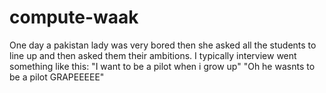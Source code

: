# compute-waak
One day a pakistan lady was very bored then she asked all the students to line up and then asked them their ambitions. I typically interview went something like this:
"I want to be a pilot when i grow up"
"Oh he wasnts to be a pilot GRAPEEEEE"
